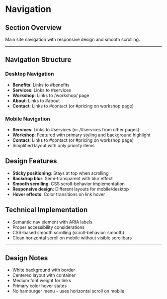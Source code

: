 # Navigation

## Section Overview
Main site navigation with responsive design and smooth scrolling.

---

## Navigation Structure

### Desktop Navigation
- **Benefits**: Links to #benefits
- **Services**: Links to #services  
- **Workshop**: Links to /workshop/ page
- **About**: Links to #about
- **Contact**: Links to #contact (or #pricing on workshop page)

### Mobile Navigation
- **Services**: Links to #services (or /#services from other pages)
- **Workshop**: Featured with primary styling and background highlight
- **Contact**: Links to #contact (or #pricing on workshop page)
- Simplified layout with only priority items

## Design Features
- **Sticky positioning**: Stays at top when scrolling
- **Backdrop blur**: Semi-transparent with blur effect
- **Smooth scrolling**: CSS scroll-behavior implementation
- **Responsive design**: Different layouts for mobile/desktop
- **Hover effects**: Color transitions on link hover

## Technical Implementation
- Semantic nav element with ARIA labels
- Proper accessibility considerations
- CSS-based smooth scrolling (scroll-behavior: smooth)
- Clean horizontal scroll on mobile without visible scrollbars

---

## Design Notes
- White background with border
- Centered layout with container
- Medium font weight for links
- Primary color hover states
- No hamburger menu - uses horizontal scroll on mobile
